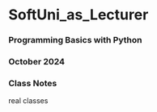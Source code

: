 # SoftUni_as_Lecturer

### Programming Basics with Python
### October 2024
### Class Notes

real classes
